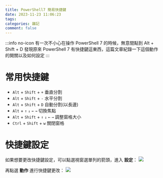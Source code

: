 ```yaml
---
title: PowerShell7 簡易快捷鍵
date: 2023-11-23 11:06:23
tags:
categories: 雜記
comment: false
---
```

:::info no-icon
有一次不小心在操作 PowerShell 7 的時候，無意間點到 Alt + Shift + D
發現原來 PowerShell 7 有快捷鍵這東西，這篇文章紀錄一下這個動作的開關以及如何設定
:::


# 常用快捷鍵
- `Alt` + `Shift` + `+` 垂直分割
- `Alt` + `Shift` + `-` 水平分割
- `Alt` + `Shift` + `D` 自動分割(以長邊)
- `Alt` + `↑` `↓` `←` `→` 切換焦點
- `Alt` + `Shift` + `↑` `↓` `←` `→` 調整窗格大小
- `Ctrl` + `Shift` + `w` 關閉窗格


# 快捷鍵設定
如果想要更改快捷鍵設定，可以點選視窗選單列的箭頭，進入 **設定**：
![](https://i.imgur.com/KneuB9m.png)

再點選 **動作** 進行快捷鍵更改：
![](https://i.imgur.com/aIuXoPx.png)
 
